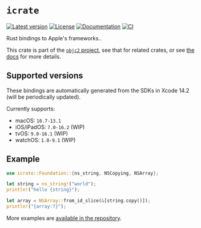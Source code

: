 # `icrate`

[![Latest version](https://badgen.net/crates/v/icrate)](https://crates.io/crates/icrate)
[![License](https://badgen.net/badge/license/MIT/blue)](../LICENSE.txt)
[![Documentation](https://docs.rs/icrate/badge.svg)](https://docs.rs/icrate/)
[![CI](https://github.com/madsmtm/objc2/actions/workflows/ci.yml/badge.svg)](https://github.com/madsmtm/objc2/actions/workflows/ci.yml)

Rust bindings to Apple's frameworks..

This crate is part of the [`objc2` project](https://github.com/madsmtm/objc2),
see that for related crates, or see [the docs](https://docs.rs/icrate/) for
more details.


## Supported versions

These bindings are automatically generated from the SDKs in Xcode 14.2 (will
be periodically updated).

Currently supports:
- macOS: `10.7-13.1`
- iOS/iPadOS: `7.0-16.2` (WIP)
- tvOS: `9.0-16.1` (WIP)
- watchOS: `1.0-9.1` (WIP)


## Example

```rust
use icrate::Foundation::{ns_string, NSCopying, NSArray};

let string = ns_string!("world");
println!("hello {string}");

let array = NSArray::from_id_slice(&[string.copy()]);
println!("{array:?}");
```

More examples are [available in the repository][examples].

[examples]: https://github.com/madsmtm/objc2/tree/master/crates/icrate/examples
